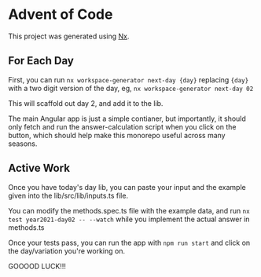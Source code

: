 # Advent of Code

This project was generated using [Nx](https://nx.dev).

## For Each Day

First, you can run `nx workspace-generator next-day {day}` replacing `{day}` with a two digit version of the day, eg, `nx workspace-generator next-day 02`

This will scaffold out day 2, and add it to the lib.

The main Angular app is just a simple contianer, but importantly, it should only fetch and run the answer-calculation script when you click on the button, which should help make this monorepo useful across many seasons.

## Active Work

Once you have today's day lib, you can paste your input and the example given into the lib/src/lib/inputs.ts file.

You can modify the methods.spec.ts file with the example data, and run `nx test year2021-day02 -- --watch` while you implement the actual answer in methods.ts

Once your tests pass, you can run the app with `npm run start` and click on the day/variation you're working on.

GOOOOD LUCK!!!
